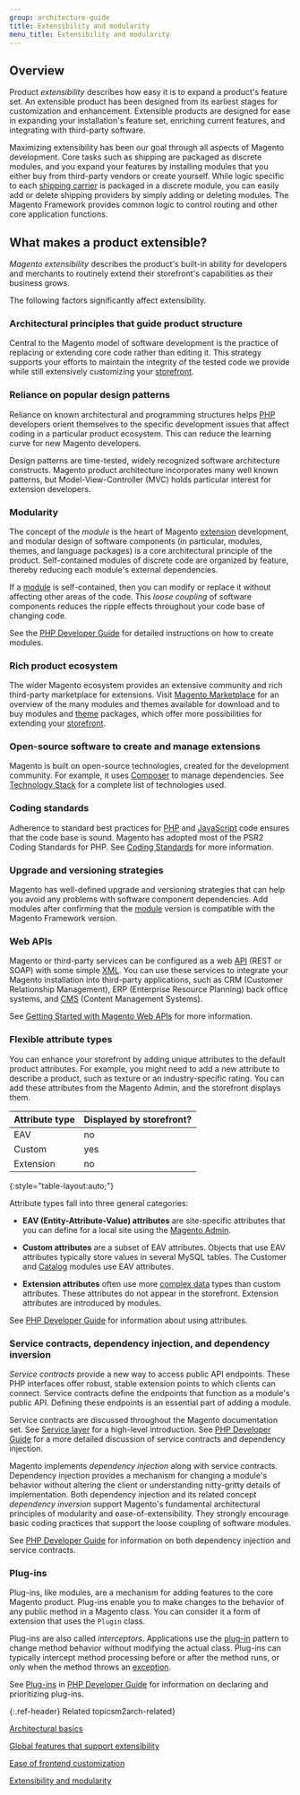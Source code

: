 ```yaml
---
group: architecture-guide
title: Extensibility and modularity
menu_title: Extensibility and modularity
---
```


## Overview

Product *extensibility* describes how easy it is to expand a product's feature set. An extensible product has been designed from its earliest  stages for customization and enhancement. Extensible products are designed for ease in expanding your installation's feature set, enriching current features, and integrating with third-party software.

Maximizing extensibility has been our goal through all aspects of Magento development. Core tasks such as shipping are packaged as discrete modules, and you expand your features by installing modules that you either buy from third-party vendors or create yourself. While logic specific to each [shipping carrier](https://glossary.magento.com/shipping-carrier) is packaged in a discrete module, you can easily add or delete shipping providers by simply adding or deleting modules. The Magento Framework provides common logic to control routing and other core application functions.

## What makes a product extensible?

*Magento extensibility* describes the product's built-in ability for developers and merchants to routinely extend their storefront's capabilities as their business grows.

The following factors significantly affect extensibility.

### Architectural principles that guide product structure

Central to the Magento model of software development is the practice of replacing or extending core code rather than editing it. This strategy supports your efforts to maintain the integrity of the tested code we provide while still extensively customizing your [storefront](https://glossary.magento.com/storefront).

### Reliance on popular design patterns

Reliance on known architectural and programming structures helps [PHP](https://glossary.magento.com/php) developers orient themselves to the specific development issues that affect coding in a particular product ecosystem. This can reduce the learning curve for new Magento developers.

Design patterns are time-tested, widely recognized software architecture constructs. Magento product architecture incorporates many well known patterns, but Model-View-Controller (MVC) holds particular interest for extension developers.

### Modularity

The concept of the *module* is the heart of Magento [extension](https://glossary.magento.com/extension) development, and modular design of software components (in particular, modules, themes, and language packages) is a core architectural principle of the product. Self-contained modules of discrete code are organized by feature, thereby reducing each module's external dependencies.

If a [module](https://glossary.magento.com/module) is self-contained, then you can modify or replace it without affecting other areas of the code. This *loose coupling* of software components reduces the ripple effects throughout your code base of changing code.

 See the [PHP Developer Guide][] for detailed instructions on how to create modules.

### Rich product ecosystem

The wider Magento ecosystem provides an extensive community and rich third-party marketplace for extensions. Visit [Magento Marketplace][] for an overview of the many modules and themes available for download and to buy modules and [theme](https://glossary.magento.com/theme) packages, which offer more possibilities for extending your [storefront](https://glossary.magento.com/storefront).

### Open-source software to create and manage extensions

Magento is built on open-source technologies, created for the development community. For example, it uses [Composer](https://glossary.magento.com/composer) to manage dependencies. See [Technology Stack]({{page.baseurl}}/architecture/tech-stack.html) for a complete list of technologies used.

### Coding standards

Adherence to standard best practices for [PHP](https://glossary.magento.com/php) and [JavaScript](https://glossary.magento.com/javascript) code ensures that the code base is sound. Magento has adopted most of the PSR2 Coding Standards for PHP. See [Coding Standards]({{page.baseurl}}/coding-standards/bk-coding-standards.html) for more information.

### Upgrade and versioning strategies

Magento has well-defined upgrade and versioning strategies that can help you avoid any problems with software component dependencies. Add modules after confirming that the [module](https://glossary.magento.com/module) version is compatible with the Magento Framework version.

### Web APIs

Magento or third-party services can be configured as a web [API](https://glossary.magento.com/api) (REST or SOAP) with some simple [XML](https://glossary.magento.com/xml). You can use these services to integrate your Magento installation into third-party applications, such as CRM (Customer Relationship Management), ERP (Enterprise Resource Planning) back office systems, and [CMS](https://glossary.magento.com/cms) (Content Management Systems).

See [Getting Started with Magento Web APIs][] for more information.

### Flexible attribute types

You can enhance your storefront by adding unique attributes to the default product attributes. For example, you might need to add a new attribute to describe a product, such as texture or an industry-specific rating. You can add these attributes from the Magento Admin, and the storefront  displays them.

|Attribute type|Displayed by storefront?|
|--- |--- |
|EAV|no|
|Custom|yes|
|Extension|no|
{:style="table-layout:auto;"}

Attribute types fall into three general categories:

* **EAV (Entity-Attribute-Value) attributes** are site-specific attributes that you can define for a local site using the [Magento Admin](https://glossary.magento.com/magento-admin).

* **Custom attributes** are a subset of EAV attributes. Objects that use EAV attributes typically store values in several MySQL tables. The Customer and [Catalog](https://glossary.magento.com/catalog) modules use EAV attributes.

* **Extension attributes** often use more [complex data](https://glossary.magento.com/complex-data) types than custom attributes. These attributes do not appear in the storefront. Extension attributes are introduced by modules.

See [PHP Developer Guide][] for information about using attributes.

### Service contracts, dependency injection, and dependency inversion

*Service contracts* provide a new way to access public API endpoints. These PHP interfaces offer robust, stable extension points to which clients can connect.  Service contracts define the endpoints that function as a module's public API. Defining these endpoints is an essential part of adding a module.

Service contracts are discussed throughout the Magento documentation set. See [Service layer][] for a high-level introduction. See [PHP Developer Guide][] for a more detailed discussion of service contracts and dependency injection.

Magento implements *dependency injection* along with service contracts. Dependency injection provides a mechanism for changing a module's behavior without altering the client or understanding nitty-gritty details of implementation. Both dependency injection and its related concept *dependency inversion* support Magento's fundamental architectural principles of modularity and ease-of-extensibility. They strongly encourage basic coding practices that support the loose coupling of software modules.

See [PHP Developer Guide][] for information on both dependency injection and service contracts.

### Plug-ins

Plug-ins, like modules, are a mechanism for adding features to the core Magento product. Plug-ins enable you to make changes to the behavior of any public method in a Magento class. You can consider it a form of extension that uses the `Plugin` class.

Plug-ins are also called *interceptors*. Applications use the [plug-in](https://glossary.magento.com/plug-in) pattern to change method behavior without modifying the actual class. Plug-ins can typically intercept method processing before or after the method runs, or only when the method throws an [exception](https://glossary.magento.com/exception).

See [Plug-ins][] in [PHP Developer Guide][] for information on declaring and prioritizing plug-ins.

{:.ref-header}
Related topicsm2arch-related}

[Architectural basics]({{page.baseurl}}/architecture/archi_perspectives/ABasics_intro.html)

[Global features that support extensibility]({{page.baseurl}}/architecture/global_extensibility_features.html)

[Ease of frontend customization]({{page.baseurl}}/architecture/frontend_custom_strategies.html)

[Extensibility and modularity]({{page.baseurl}}/architecture/extensibility.html)

<!-- Link definitions -->
[PHP Developer Guide]: {{page.baseurl}}/extension-dev-guide/bk-extension-dev-guide.html
[Magento Marketplace]: https://marketplace.magento.com/
[Technology Stack]: {{page.baseurl}}/install-gde/system-requirements-tech.html
[Plug-ins]: {{page.baseurl}}/extension-dev-guide/plugins.html
[Service layer]: {{page.baseurl}}/architecture/archi_perspectives/service_layer.html
[Getting Started with Magento Web APIs]: {{page.baseurl}}/get-started/bk-get-started-api.html
[Coding Standards]: {{page.baseurl}}/coding-standards/bk-coding-standards.html